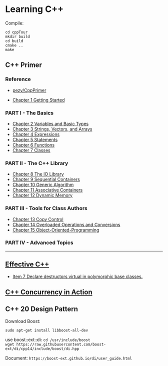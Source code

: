 # Learning C++

Compile:

`cd cppTour`  
`mkdir build`  
`cd build`  
`cmake ..`  
`make`  

## C++ Primer

### Reference  

+ [pezy/CppPrimer](https://github.com/pezy/CppPrimer)  



- [Chapter 1 Getting Started](./primer/ch01/) 

### PART I - The Basics
- [Chapter 2 Variables and Basic Types](./primer/ch02/)  
- [Chapter 3 Strings, Vectors, and Arrays](./primer/ch03/)  
- [Chapter 4 Expressions](./primer/ch04/)  
- [Chapter 5 Statements](./primer/ch05/)  
- [Chapter 6 Functions](./primer/ch06/)
- [Chapter 7 Classes](./primer/ch07/)

### PART II - The C++ Library
- [Chapter 8 The IO Library](./primer/ch08/)  
- [Chapter 9 Sequential Containers](./primer/ch09/)  
- [Chapter 10 Generic Algorithm](./primer/ch10/)  
- [Chapter 11 Associative Containers](./primer/ch11/)  
- [Chapter 12 Dynamic Memory](./primer/ch12/)  

### PART III - Tools for Class Authors  
- [Chapter 13 Copy Control](./primer/ch13/)  
- [Chapter 14 Overloaded Operations and Conversions](./primer/ch14/)
- [Chapter 15 Object-Oriented-Programming](./primer/ch15/)  

### PART IV - Advanced Topics

---

## [Effective C++](./effective/old)  
- [Item 7 Declare destructors virtual in polymorphic base classes.](./effective/old/item7/readme.md)
## [C++ Concurrency in Action](./concurrency)

## C++ 20 Design Pattern

Download Boost:

`sudo apt-get install libboost-all-dev`  

use boost::ext::di: 
`cd /usr/include/boost`  
`wget https://raw.githubusercontent.com/boost-ext/di/cpp14/include/boost/di.hpp`  

Document:
`https://boost-ext.github.io/di/user_guide.html`  

